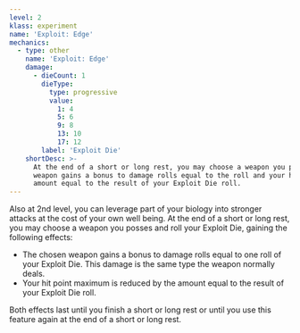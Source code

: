 ```yaml
---
level: 2
klass: experiment
name: 'Exploit: Edge'
mechanics:
  - type: other
    name: 'Exploit: Edge'
    damage:
      - dieCount: 1
        dieType:
          type: progressive
          value:
            1: 4
            5: 6
            9: 8
            13: 10
            17: 12
        label: 'Exploit Die'
    shortDesc: >-
      At the end of a short or long rest, you may choose a weapon you posses and roll your Exploit Die. The chosen
      weapon gains a bonus to damage rolls equal to the roll and your hit point maximum is reduced by the
      amount equal to the result of your Exploit Die roll.
---
```

Also at 2nd level, you can leverage part of your biology into stronger attacks at the cost of your own well being. At
the end of a short or long rest, you may choose a weapon you posses and roll your Exploit Die, gaining the following effects:

- The chosen weapon gains a bonus to damage rolls equal to one roll of your Exploit Die. This damage is the same type the weapon normally deals.
- Your hit point maximum is reduced by the amount equal to the result of your Exploit Die roll.

Both effects last until you finish a short or long rest or until you use this feature again at the end of a short or long rest.
